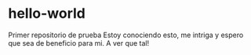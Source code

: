 # hello-world
Primer repositorio de prueba
Estoy conociendo esto, me intriga y espero que sea de beneficio para mi.
A ver que tal!
